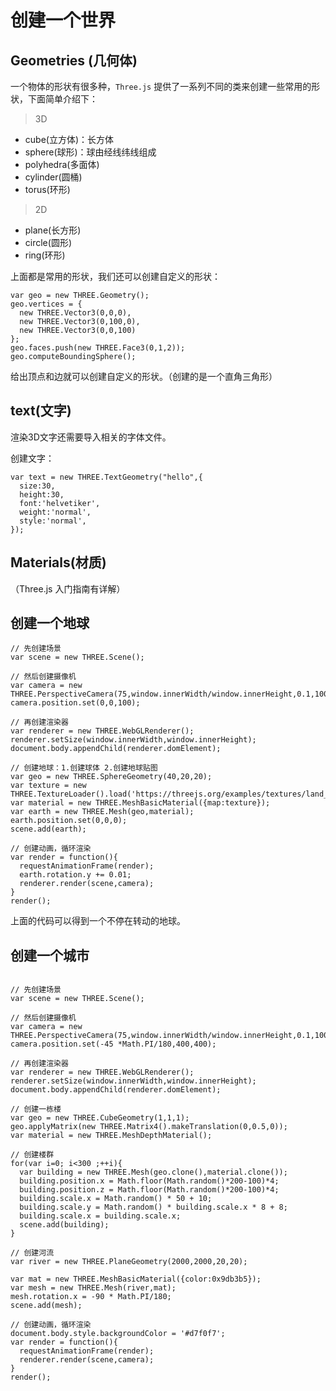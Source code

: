 # 创建一个世界

## Geometries (几何体)

一个物体的形状有很多种，`Three.js` 提供了一系列不同的类来创建一些常用的形状，下面简单介绍下：

> 3D

- cube(立方体)：长方体
- sphere(球形)：球由经线纬线组成
- polyhedra(多面体)
- cylinder(圆桶)
- torus(环形)

> 2D

- plane(长方形)
- circle(圆形)
- ring(环形)

上面都是常用的形状，我们还可以创建自定义的形状：
```
var geo = new THREE.Geometry();
geo.vertices = {
  new THREE.Vector3(0,0,0),
  new THREE.Vector3(0,100,0),
  new THREE.Vector3(0,0,100)
};
geo.faces.push(new THREE.Face3(0,1,2));
geo.computeBoundingSphere();
```
给出顶点和边就可以创建自定义的形状。（创建的是一个直角三角形）

## text(文字)

渲染3D文字还需要导入相关的字体文件。

创建文字：
```
var text = new THREE.TextGeometry("hello",{
  size:30,
  height:30,
  font:'helvetiker',
  weight:'normal',
  style:'normal',
});
```

## Materials(材质)

（Three.js 入门指南有详解）

## 创建一个地球

```
// 先创建场景
var scene = new THREE.Scene();

// 然后创建摄像机
var camera = new THREE.PerspectiveCamera(75,window.innerWidth/window.innerHeight,0.1,1000);
camera.position.set(0,0,100);

// 再创建渲染器
var renderer = new THREE.WebGLRenderer();
renderer.setSize(window.innerWidth,window.innerHeight);
document.body.appendChild(renderer.domElement);

// 创建地球：1.创建球体 2.创建地球贴图
var geo = new THREE.SphereGeometry(40,20,20);
var texture = new THREE.TextureLoader().load('https://threejs.org/examples/textures/land_ocean_ice_cloud_2048.jpg');
var material = new THREE.MeshBasicMaterial({map:texture});
var earth = new THREE.Mesh(geo,material);
earth.position.set(0,0,0);
scene.add(earth);

// 创建动画，循环渲染
var render = function(){
  requestAnimationFrame(render);
  earth.rotation.y += 0.01;
  renderer.render(scene,camera);
}
render();
```

上面的代码可以得到一个不停在转动的地球。

## 创建一个城市
```

// 先创建场景
var scene = new THREE.Scene();

// 然后创建摄像机
var camera = new THREE.PerspectiveCamera(75,window.innerWidth/window.innerHeight,0.1,1000);
camera.position.set(-45 *Math.PI/180,400,400);

// 再创建渲染器
var renderer = new THREE.WebGLRenderer();
renderer.setSize(window.innerWidth,window.innerHeight);
document.body.appendChild(renderer.domElement);

// 创建一栋楼
var geo = new THREE.CubeGeometry(1,1,1);
geo.applyMatrix(new THREE.Matrix4().makeTranslation(0,0.5,0));
var material = new THREE.MeshDepthMaterial();

// 创建楼群
for(var i=0; i<300 ;++i){
  var building = new THREE.Mesh(geo.clone(),material.clone());
  building.position.x = Math.floor(Math.random()*200-100)*4;  
  building.position.z = Math.floor(Math.random()*200-100)*4;
  building.scale.x = Math.random() * 50 + 10;
  building.scale.y = Math.random() * building.scale.x * 8 + 8;
  building.scale.x = building.scale.x;
  scene.add(building);
}

// 创建河流
var river = new THREE.PlaneGeometry(2000,2000,20,20);

var mat = new THREE.MeshBasicMaterial({color:0x9db3b5});
var mesh = new THREE.Mesh(river,mat);
mesh.rotation.x = -90 * Math.PI/180;
scene.add(mesh);

// 创建动画，循环渲染
document.body.style.backgroundColor = '#d7f0f7';
var render = function(){
  requestAnimationFrame(render);
  renderer.render(scene,camera);
}
render();
```



